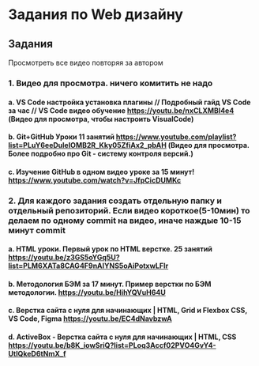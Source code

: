 ﻿# Задания по Web дизайну

## Задания

Просмотреть все видео повторяя за автором

### 1. Видео для просмотра. ничего комитить не надо

#### a. VS Code настройка установка плагины // Подробный гайд VS Code за час // VS Code видео обучение <https://youtu.be/nxCLXMBl4e4> (Видео для просмотра, чтобы настроить VisualCode)

#### b. Git+GitHub Уроки 11 занятий <https://www.youtube.com/playlist?list=PLuY6eeDuleIOMB2R_Kky05ZfiAx2_pbAH>  (Видео для просмотра. Более подробно про Git - систему контроля версий.)

#### c. Изучение GitHub в одном видео уроке за 15 минут! <https://www.youtube.com/watch?v=JfpCicDUMKc>

### 2. Для каждого задания создать отдельную папку и отдельный репозиторий. Если видео короткое(5-10мин) то делаем по одному commit на видео, иначе наждые 10-15 минут commit

#### a. HTML уроки. Первый урок по HTML верстке. 25 занятий <https://youtu.be/z3GS5oYGq5U?list=PLM6XATa8CAG4F9nAIYNS5oAiPotxwLFIr>

#### b. Методология БЭМ за 17 минут. Пример верстки по БЭМ методологии. <https://youtu.be/HihYQVuH64U>

#### c. Верстка сайта с нуля для начинающих | HTML, Grid и Flexbox CSS, VS Code, Figma <https://youtu.be/EC4dNavbzwA>

#### d. ActiveBox - Верстка сайта с нуля для начинающих | HTML, CSS <https://youtu.be/b8K_iowSriQ?list=PLoq3Accf02PVO4GvY4-UtIQkeD6tNmX_f>
